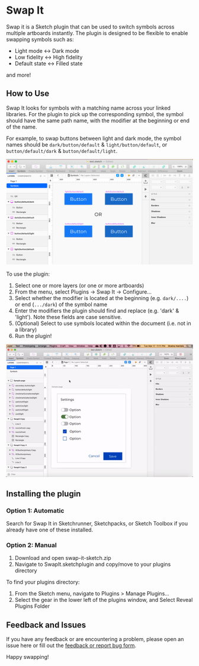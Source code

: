 # Swap It
Swap it is a Sketch plugin that can be used to switch symbols across multiple artboards instantly. The plugin is designed to be flexible to enable swapping symbols such as:
* Light mode ↔ Dark mode
* Low fidelity ↔ High fidelity
* Default state ↔ Filled state

and more!

## How to Use
Swap It looks for symbols with a matching name across your linked libraries. For the plugin to pick up the corresponding symbol, the symbol should have the same path name, with the modifier at the beginning or end of the name. 

For example, to swap buttons between light and dark mode, the symbol names should be `dark/button/default` & `light/button/default`, or `button/default/dark` & `button/default/light`.

![Image symbol buttons](https://github.com/shantsis/swap-it-sketch/blob/initial/readME-images/light-dark-buttons.png)


To use the plugin:
1. Select one or more layers (or one or more artboards)
2. From the menu, select Plugins → Swap It → Configure...
3. Select whether the modifier is located at the beginning (e.g. `dark/....`) or end (`.../dark`) of the symbol name
4. Enter the modifiers the plugin should find and replace (e.g. 'dark' & 'light'). Note these fields are case sensitive.
5. (Optional) Select to use symbols located within the document (i.e. not in a library)
6. Run the plugin!

![GIF of using the plugin](https://github.com/shantsis/swap-it-sketch/blob/initial/readME-images/demo.gif)

## Installing the plugin

### Option 1: Automatic
Search for Swap It in Sketchrunner, Sketchpacks, or Sketch Toolbox if you already have one of these installed.

### Option 2: Manual
1. Download and open swap-it-sketch.zip
2. Navigate to SwapIt.sketchplugin and copy/move to your plugins directory

To find your plugins directory:
1. From the Sketch menu, navigate to Plugins > Manage Plugins...
2. Select the gear in the lower left of the plugins window, and Select Reveal Plugins Folder

## Feedback and Issues
If you have any feedback or are encountering a problem, please open an issue here or fill out the [feedback or report bug form](https://forms.gle/FfKRM377zF5X497p6).


Happy swapping!
